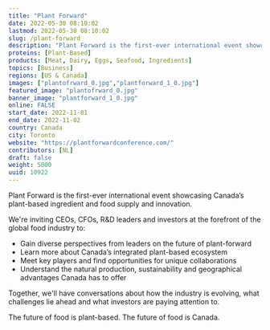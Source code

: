 ```yaml
---
title: "Plant Forward"
date: 2022-05-30 08:10:02
lastmod: 2022-05-30 08:10:02
slug: /plant-forward
description: "Plant Forward is the first-ever international event showcasing Canada’s plant-based ingredient and food supply and innovation.We're inviting CEOs, CFOs, R&D leaders and investors at the forefront of the global food industry to:"
proteins: [Plant-Based]
products: [Meat, Dairy, Eggs, Seafood, Ingredients]
topics: [Business]
regions: [US & Canada]
images: ["plantofrward_0.jpg","plantforward_1_0.jpg"]
featured_image: "plantofrward_0.jpg"
banner_image: "plantforward_1_0.jpg"
online: FALSE
start_date: 2022-11-01
end_date: 2022-11-02
country: Canada
city: Toronto
website: "https://plantforwardconference.com/"
contributors: [NL]
draft: false
weight: 5000
uuid: 10922
---
```

<p>Plant Forward is the first-ever international event showcasing Canada’s plant-based ingredient and food supply and innovation.</p>
<p dir="ltr">We're inviting CEOs, CFOs, R&D leaders and investors at the forefront of the global food industry to:</p>
<ul>
<li>Gain diverse perspectives from leaders on the future of plant-forward</li>
<li>Learn more about Canada’s integrated plant-based ecosystem</li>
<li>Meet key players and find opportunities for unique collaborations</li>
<li>Understand the natural production, sustainability and geographical advantages Canada has to offer</li>
</ul>
<p>Together, we'll have conversations about how the industry is evolving, what challenges lie ahead and what investors are paying attention to.</p>
<p dir="ltr">The future of food is plant-based. The future of food is Canada.</p>
